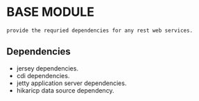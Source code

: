 # BASE MODULE
```
provide the requried dependencies for any rest web services.
```
## Dependencies
- jersey dependencies.
- cdi dependencies.
- jetty application server dependencies.
- hikaricp data source dependency.